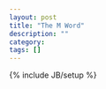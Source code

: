 ```yaml
---
layout: post
title: "The M Word"
description: ""
category:
tags: []
---
```

{% include JB/setup %}

<script src="https://gist.github.com/martintrojer/2776814.js"> </script>
